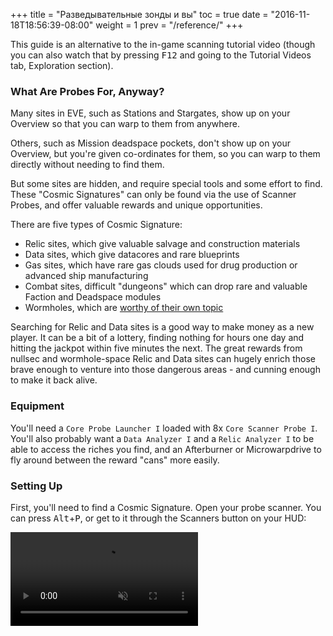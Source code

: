 +++
title = "Разведывательные зонды и вы"
toc = true
date = "2016-11-18T18:56:39-08:00"
weight = 1
prev = "/reference/"
+++

This guide is an alternative to the in-game scanning tutorial video (though you can also watch that
by pressing <kbd>F12</kbd> and going to the Tutorial Videos tab, Exploration section).

### What Are Probes For, Anyway?

Many sites in EVE, such as Stations and Stargates,
show up on your Overview so that you can warp to them from anywhere.

Others, such as Mission deadspace pockets, don't show up on your Overview, but you're given
co-ordinates for them, so you can warp to them directly without needing to find them.

But some sites are hidden, and require special tools and some effort to find.
These "Cosmic Signatures" can only be found via the use of Scanner Probes,
and offer valuable rewards and unique opportunities.

There are five types of Cosmic Signature:

 * Relic sites, which give valuable salvage and construction materials
 * Data sites, which give datacores and rare blueprints
 * Gas sites, which have rare gas clouds used for drug production or advanced ship manufacturing
 * Combat sites, difficult "dungeons" which can drop rare and valuable Faction and Deadspace modules
 * Wormholes, which are [worthy of their own topic](/reference/wormholes/)

Searching for Relic and Data sites is a good way to make money as a new player.
It can be a bit of a lottery, finding nothing for hours one day and hitting the
jackpot within five minutes the next.  The great rewards from nullsec and wormhole-space
Relic and Data sites can hugely enrich those brave enough to venture into
those dangerous areas - and cunning enough to make it back alive.

### Equipment

You'll need a `Core Probe Launcher I` loaded with 8x `Core Scanner Probe I`.
You'll also probably want a `Data Analyzer I` and a `Relic Analyzer I`
to be able to access the riches you find, and an Afterburner or Microwarpdrive
to fly around between the reward "cans" more easily.

### Setting Up

First, you'll need to find a Cosmic Signature.  Open your probe scanner.
You can press <kbd>Alt</kbd>+<kbd>P</kbd>, or get to it through the Scanners button on your HUD:

<video src="/images/openscanner.webm" autoplay loop muted>

That'll open your Probe Scanner window.  If you're in a starter system
(for example, if you're looking at this for help with Exploration (3 of 5)),
you probably have a *lot* of things showing; in other systems, it'll be rather more sparse.

We're trying to scan things down with our probes.  That means we're not interested in
Cosmic Anomalies - those are also found via the Probe Scanner, but don't require
any probes to find.  They're a separate kind of site, and not what we're after.

To filter out this Cosmic Anomaly clutter, use the filter options by "Scan Results":

<video src="/images/filteranoms.webm" autoplay loop muted>

Now, open your Starmap to see a map of the system:

{{% figure src="/images/openstarmap.png" %}}

If there's many Cosmic Signatures in system, the solar system map is probably going to look
like a bit of a confusing mess.  You can click on a Cosmic Signature from the list, to show only that one
and hide the others.  (It doesn't matter which Cosmic Signature you start with - there's
no way to tell them apart at this point in the process.)

<video src="/images/selectsig.webm" autoplay loop muted>

<video src="/images/selectsigstarmap.webm" autoplay loop muted>

Now, click one of the buttons at the top of the Probe Scanner to deploy your Probes.
I prefer to use the Pinpoint Formation at all times; you can create your own formations,
or switch between them as you go, but for now just stick with Pinpoint.
Clicking the button will deploy a probe formation centered on the system's star:

{{% figure src="/images/launchprobes.png" %}}

<video src="/images/launchprobesstarmap.webm" autoplay loop muted>

The actual probes will be floating in space next to your ship - 
their location on the Starmap indicates their planned location for the next scan.

Now that we've got the starmap filtered down to something a bit more manageable,
you should know how to read the map before moving on.

### Using The Solar System Map

To swivel your camera, click-and-drag the left mouse button.

To pan the camera, click-and-drag the right mouse button.

To re-center the camera on a point in space, double-click on an icon
(such as a station, or most usefully, the cube representing the center of your probe formation).

To zoom in or out, use the scrollwheel, or click-and-drag with both mouse buttons simultaneously.

Your ship appears as a small crosshair icon on the starmap.  Its position is relatively unimportant
for scanning, so ignore it.

The rest of the system shows the orbitals of the planets, stargates, stations, and other celestial
objects around the star.  This is of great use for the Directional Scanner.

Our primary point of interest is the large red sphere we see, with a red "X" in the center.
That's our ship's approximate fix on the Cosmic Signature's location; it's very rough and
imprecise, however, which is why we have probes to narrow it down.

The Cosmic Signature is **almost certainly not at the X**.  Instead, it's somewhere on the surface of
that red sphere.  Our job, with the probes, is to find out exactly where.

To do this, we're going to first **isolate the signature**, then **enhance the precision**.

### Isolate The Signature

{{% notice info %}}
The first parts of this guide were written in a starter system, with many of the tutorial signatures.
The remainder was written in another system, as the more difficult signatures
outside of the starter system provide a better example of the steps taken to isolate a signature.
{{% /notice %}}

As a first step, drag the center of your probe formation (the gray box in the center, with arrows
on each face) to the X's position, to center your probes.  Make sure to rotate your view
on the starmap (click-and-drag on any open space) to make sure that you're centered in 3D,
not just in a straight line behind it from your camera position.

You can either click-and-drag a face of the cube to move in a plane, or click-and-drag
an arrow to move in a straight line.

<video src="/images/centerprobes.webm" autoplay loop muted>

As mentioned earlier, the signature is probably not at the red X - so we want to expand our probes'
scan area, to cover as much of the sphere's area as possible (ideally, the entire thing).
You can do this in one of three ways:

 * Go to the "Probes" section of your Probe Scanner.  Select all the probes,
 either by clicking on one and then pressing <kbd>Ctrl</kbd>+<kbd>A</kbd> or by
 clicking the top Probe and holding Shift as you click the bottom Probe.
 (You may need to expand the top section of the window to be able to see all probes.)
 Then, right-click on a Probe and select the desired Scan Radius.
 * Click-and-drag on an edge of the blue sphere representing the probes' scan radius in the Starmap,
 releasing at the approximate desired radius.  They will snap to the setting closest to where
 you release.
 * Hold Alt to show arrows for the directions of the individual probes relative to the center
 of the formation.  Click-and-drag outwards on one of the arrow heads, releasing at the approximate
 desired radius.  They will snap to the setting closest to where you release.
 
Either way, it can be worth swivelling the camera on the Starmap to ensure you're fully covering the target.
Note that you probably want the **overlapping area at the center** of your formation to be
covering the whole sphere, not just one probe's area - the reason will become clear later.

<video src="/images/expandprobes.webm" autoplay loop muted>

Once your probes are in position and set to the proper radius, click "Analyze", at the upper left of
your starmap.  Your probes will warp to their designated positions, and begin the scan,
taking approximately 10 seconds.

When the scan finishes, there are a couple different things you might see.
To understand what they mean, let's take a little look at what the probes are doing.

#### Triangulation - In Space!

The theory of the probe scanner is essentially the same as triangulating a position on Earth.
Since we're working in 3D space, it's actually quadrangulating, but uses the same principles.

Each probe internally reports an estimated distance to the signature's location,
but has no sense of direction.  (There's no way to see this estimated distance
for a given probe directly, it's just used in the next steps.)

In order to combine the probes' distance readings and get a definite fix on the location,
you need to have **at least four probes** in range of the signature when you scan.
So long as the probes are arranged in a formation that surrounds the signature,
this allows them to combine their results and conclude a single position where
the signature must be.

If you only get a hit with three or fewer probes, they won't have enough information
to narrow it down to a single position:  there's multiple places it could be,
all of which would have generated the same result.  If this is the case,
the map shows all possible locations where the signature *might* be:

 * If only one probe got a hit, it will show a red sphere around that probe,
 at the estimated distance, as your only information is "it is a certain distance from that probe".
 The signature is somewhere on the surface of that sphere (NOT at the X in the center).
 
 {{% figure src="/images/redsphere.png" %}}
 
 * If two probes got a hit, it will show a dashed red circle where their scan areas overlap - 
 all points on that circle match the distance readings from both probes.
 The signature is somewhere on the rim of that circle (NOT at the X in the center)
 
 {{% figure src="/images/rrod.png" %}}
 
 * If three probes got a hit, it will show **two** dots.
 The signature is at one of those two positions.
 The other one contains nothing - it's a false echo.
 
 {{% figure src="/images/twodots.png" %}}
 
 * If all four probes got a hit, it will show **one** dot.
 This is what you want!
 
 {{% figure src="/images/onedot.png" %}}

If you got anything other than a single dot, spend some time now
dragging around your probes and re-scanning, focusing on the positions it may potentially be:
the surface of the sphere or circle, or one of the two dots.

If you simply can't seem to isolate the signature beyond a sphere/ring, or if you lose it
completely (no change in reported position, and/or "No scan signatures detected" message), 
consider starting over - re-center your probes on the red X,
expand their scan radius to cover the entire red sphere/ring, and begin the process again.

Once you have a result that only shows a single dot, move on to the next step.

{{% notice info %}}
As there is some inaccuracy in the distance reported by the probes (their "Base Maximum Deviation" attribute),
the position reported is inaccurate as well, and will "jump around" with successive scans
until the signature is fully probed down.  This is normal - just keep chasing the new reported position.
{{% /notice %}}
 
### Enhance The Precision

At a wide radius, your probes cover a lot of ground, but their sensors are weak and imprecise.
This is good for initially finding the target, but now that you're found a rough location for the signature,
it's time to enhance the precision.

If you look over at your Probe Scanner, the Cosmic Signature should have a number in the "Signal" field - 
probably pretty low, from this wide initial hit.  **Your objective is to get the Signal to 100%.**

Your best tool for doing this is progressively narrower scans.  Each time you halve the radius of
your scanner probes, their power doubles.

To get a stronger hit, pretend like it's CSI: zoom in, and enhance.  

Lower the radius of your probes by one step (to half of what it was), position
them over the estimated position of the signature, and scan again.  (It'll be helpful
to recenter your camera on the estimated position, by double-clicking it, and zoom in with the scrollwheel.)

Remember to check the position from multiple angles!

<video src="/images/zoominenhance.webm" autoplay loop muted>

### Lather, Rinse, Repeat

At this point, getting the signature to 100% is just a matter of repeating the steps you already know:

 * Isolate the signature to a solid, single-dot hit
 * Re-center probes over the dot
 * Reduce scan radius
 * Scan again

Each time you repeat the process, you should have a higher Signal Strength on the Signature.
As you get closer to a full scan, you'll get more information about what type of site it is:

 * At 25%, you will learn the site's category (Data, Relic, Gas, Combat, Wormhole)
 * At 75%, you will learn the site's full name

At 100%, you'll get an arrow in the Probe Scanner for that signature, letting you warp to it.
You should right-click on the Cosmic Signature's entry in the Probe Scanner and "Save Location",
so that you don't lose it when you go to scan other areas.

When you've scanned down and bookmarked all the signatures of interest in the system,
warp to them and enjoy your loot!  The Data and Relic hacking minigame won't be covered here;
if you've found the site at all, that's a victory in itself.

Your probes' minimum scan radius is 0.25 AU.  If you've repeated the process all the way down to 
0.25 AU and still don't have a 100% hit, the signature may be too difficult to find
with your current skills, equipment, and/or ship.

### Those Last Lousy Few Percent

If you're at minimum scan radius, you're centered around the hit, and you're still below
about 70%, there's probably nothing much you can do about it - it's simply too tough
for you to fully scan down.

If you're at about 90% or above, though, there are a few tweaks you can make to help
you squeak out a tiny bit more strength for a victory.  They're not very helpful
for isolating a hit - indeed, they can make things harder - but can grant a little extra
strength in the refining and enhancement of the final hit.


 * Hold Ctrl to show all the probes' positions and distances from the center. 
 Click-and-hold on one and drag inwards towards the center of the formation.
 This will rescale the entire formation more tightly around the center.
 Try going in about halfway from their starting positions.  Adds about 5-10% strength.
 
<video src="/images/tighterprobes.webm" autoplay loop muted>
 
 * Hold Shift and it'll show the location of each individual probe in the formation, rather
 than just the formation's center.  Rearrange them into a cube with its corners surrounding the signature
 (and no probe directly on top of it at the center).  Adds about 5-10% strength.
 
<video src="/images/timecube.webm" autoplay loop muted>
 
 * Or, you can do both.  Adds about 10-15% strength.

For constructing the cube formation, it's probably easiest to arrange them such that
the arrows pointing from each face are touching point-to-point, rather than trying
to eyeball it at longer distance.  Once you've made it, consider saving the formation for future use:
mouse over the third button near "Analyze" in your Probe Scanner, click the "Save Current Formation"
button that appears above, select a name, and save.

<video src="/images/saveformation.webm" autoplay loop muted>

### Tips And Tricks

You'll start to get a more intuitive feel for some of the process as time progresses,
but there's a few things you can try to keep in mind to save some time.

When trying to isolate the signature, you can sometimes rule out some
areas of the possible area.  Try to think about what areas your probes are already covering.
For example, if you have a "two-dot" hit, and one of the two dots is in the
center of your probe formation, it's probably not at that one - after all,
if it was there, your other probes would have picked it up, and it wouldn't *be*
a two-dot hit!  Try the further-away one first, instead.

Though it's not as precise, the same principle applies to sphere or ring hits.
While it's more an art than a science, as a first approximation, you should
try sections of the possible area **furthest from the center of your probe formation** first.

When setting up the initial probe scan, it is useful to note that Cosmic Signatures will
**always spawn within 4AU of an existing celestial**.  Look for sections of the sphere that come
relatively near celestials, if most of it is far away.

### Go Forth And Scan

The scanning interface can be quite bewildering at first - but the rewards
from mastering it can be great.  Hopefully by now you have a working understanding
of the process and theory of scanning.  If it seems like your bag of tea,
consider looking into our [wormhole guide](/reference/wormholes),
as strong scanning skills are essential for wormhole work.
Or, just explore around and see what you can find.  If you do find items
of value, remember to periodically dock and sell it or store it for later;
try not to keep too much value in your cargohold at any one time.

Enjoy your newfound freedom to explore the stars.  All these worlds are yours!
